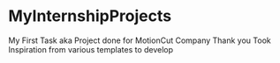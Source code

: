 # MyInternshipProjects
My First Task aka Project done for MotionCut Company 
Thank you
Took Inspiration from various templates to develop
